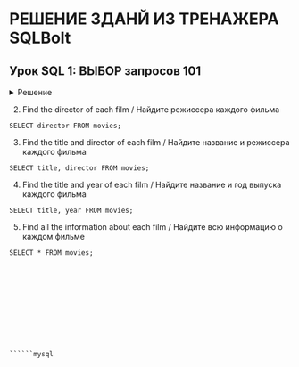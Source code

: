 # РЕШЕНИЕ ЗДАНЙ ИЗ ТРЕНАЖЕРА SQLBolt
## Урок SQL 1: ВЫБОР запросов 101
<details> 
  <summary>Решение</summary>

  1. Find the title of each film /Найдите название каждого фильма

```mysql
SELECT title FROM movies;
```
</details>

2. Find the director of each film / Найдите режиссера каждого фильма
   
```mysql
SELECT director FROM movies;
```

3. Find the title and director of each film / Найдите название и режиссера каждого фильма

```mysql
SELECT title, director FROM movies;
```
4. Find the title and year of each film / Найдите название и год выпуска каждого фильма 
```mysql
SELECT title, year FROM movies;
```
5. Find all the information about each film / Найдите всю информацию о каждом фильме

```mysql
SELECT * FROM movies;
```
</details>





```mysql

```
```mysql

```
```mysql

```
```mysql

```
```mysql

```
```mysql

```
```mysql

```
```mysql

```
```mysql

```
```mysql

```

```mysql

``````mysql

```
```mysql

```
```mysql

```
```mysql

```
```mysql

```
```mysql

```
```mysql

```
```mysql

```
```mysql

```

</details>
